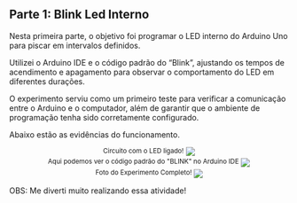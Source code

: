 ## Parte 1: Blink Led Interno
Nesta primeira parte, o objetivo foi programar o LED interno do Arduino Uno para piscar em intervalos definidos.

 Utilizei o Arduino IDE e o código padrão do “Blink”, ajustando os tempos de acendimento e apagamento para observar o comportamento do LED em diferentes durações.

O experimento serviu como um primeiro teste para verificar a comunicação entre o Arduino e o computador, além de garantir que o ambiente de programação tenha sido corretamente configurado.

Abaixo estão as evidências do funcionamento.

<div align="center">
  <sup>Circuito com o LED ligado!</sup>
  <img src="/Users/giorgiascherer/Desktop/Basics-On-Arduino-Uno/assets/IMG_9951.png">
</div>


<div align="center">
  <sup> Aqui podemos ver o código padrão do "BLINK" no Arduino IDE</sup>
  <img src="/Users/giorgiascherer/Desktop/Basics-On-Arduino-Uno/assets/IMG_9952.png">
</div>

<div align="center">
  <sup> Foto do Experimento Completo! </sup>
  <img src="/Users/giorgiascherer/Desktop/Basics-On-Arduino-Uno/assets/IMG_9954.png">
</div>

OBS: 
Me diverti muito realizando essa atividade!